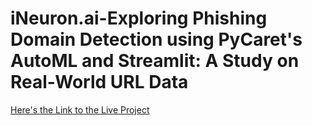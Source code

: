 # iNeuron.ai-Exploring Phishing Domain Detection using PyCaret's AutoML and Streamlit: A Study on Real-World URL Data

[Here's the Link to the Live Project](https://ineuron-ai-phishing-domain-detector.streamlit.app/)
